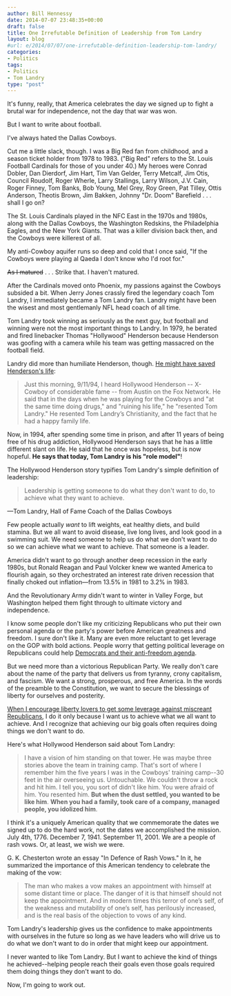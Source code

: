 ```yaml
---
author: Bill Hennessy
date: 2014-07-07 23:48:35+00:00
draft: false
title: One Irrefutable Definition of Leadership from Tom Landry
layout: blog
#url: e/2014/07/07/one-irrefutable-definition-leadership-tom-landry/
categories:
- Politics
tags:
- Politics
- Tom Landry
type: "post"
---
```


It's funny, really, that America celebrates the day we signed up to fight a brutal war for independence, not the day that war was won.

But I want to write about football.

I've always hated the Dallas Cowboys.

Cut me a little slack, though. I was a Big Red fan from childhood, and a season ticket holder from 1978 to 1983. ("Big Red" refers to the St. Louis Football Cardinals for those of you under 40.) My heroes were Conrad Dobler, Dan Dierdorf, Jim Hart, Tim Van Gelder, Terry Metcalf, Jim Otis, Council Roudolf, Roger Wherle, Larry Stallings, Larry Wilson, J.V. Cain, Roger Finney, Tom Banks, Bob Young, Mel Grey, Roy Green, Pat Tilley, Ottis Anderson, Theotis Brown, Jim Bakken, Johnny "Dr. Doom" Barefield . . . shall I go on?

The St. Louis Cardinals played in the NFC East in the 1970s and 1980s, along with the Dallas Cowboys, the Washington Redskins, the Philadelphia Eagles, and the New York Giants. That was a killer division back then, and the Cowboys were killerest of all.

My anti-Cowboy aquifer runs so deep and cold that I once said, "If the Cowboys were playing al Qaeda I don't know who I'd root for."

<del>As I matured</del> . . . Strike that. I haven't matured.

After the Cardinals moved onto Phoenix, my passions against the Cowboys subsided a bit. When Jerry Jones crassly fired the legendary coach Tom Landry, I immediately became a Tom Landry fan. Landry might have been the wisest and most gentlemanly NFL head coach of all time.

Tom Landry took winning as seriously as the next guy, but football and winning were not the most important things to Landry. In 1979, he berated and fired linebacker Thomas "Hollywood" Henderson because Henderson was goofing with a camera while his team was getting massacred on the football field.

Landry did more than humiliate Henderson, though. [He might have saved Henderson's life](https://www.ministryserver.com/rwsr/ltei4.htm):



> Just this morning, 9/11/94, I heard Hollywood Henderson -- X-Cowboy of considerable fame -- from Austin on the Fox Network. He said that in the days when he was playing for the Cowboys and "at the same time doing drugs," and "ruining his life," he "resented Tom Landry." He resented Tom Landry’s Christianity, and the fact that he had a happy family life.

Now, in 1994, after spending some time in prison, and after 11 years of being free of his drug addiction, Hollywood Henderson says that he has a little different slant on life. He said that he once was hopeless, but is now hopeful. **He says that today, Tom Landry is his "role model"**!



The Hollywood Henderson story typifies Tom Landry's simple definition of leadership:



> Leadership is getting someone to do what they don't want to do, to achieve what they want to achieve.

—Tom Landry, Hall of Fame Coach of the Dallas Cowboys



Few people actually _want_ to lift weights, eat healthy diets, and build stamina. But we all want to avoid disease, live long lives, and look good in a swimming suit. We need someone to help us do what we don't want to do so we can achieve what we want to achieve. That someone is a leader.

America didn't want to go through another deep recession in the early 1980s, but Ronald Reagan and Paul Volcker knew we wanted America to flourish again, so they orchestrated an interest rate driven recession that finally choked out inflation—from 13.5% in 1981 to 3.2% in 1983.

And the Revolutionary Army didn't want to winter in Valley Forge, but Washington helped them fight through to ultimate victory and independence.

I know some people don't like my criticizing Republicans who put their own personal agenda or the party's power before American greatness and freedom. I sure don't like it. Many are even more reluctant to get leverage on the GOP with bold actions. People worry that getting political leverage on Republicans could help [Democrats and their anti-freedom agenda](https://hennessysview.com/2014/07/05/awesome-video-us-army-sergeant-tells-iraqi-police-way/).

But we need more than a victorious Republican Party. We really don't care about the name of the party that delivers us from tyranny, crony capitalism, and fascism. We want a strong, prosperous, and free America. In the words of the preamble to the Constitution, we want to secure the blessings of liberty for ourselves and posterity.

[When I encourage liberty lovers to get some leverage against miscreant Republicans](https://hennessysview.com/2014/06/24/new-political-dichotomy/), I do it only because I want us to achieve what we all want to achieve. And I recognize that achieving our big goals often requires doing things we don't want to do.

Here's what Hollywood Henderson said about Tom Landry:






> I have a vision of him standing on that tower. He was maybe three stories above the team in training camp. That's sort of where I remember him the five years I was in the Cowboys' training camp--30 feet in the air overseeing us. Untouchable. We couldn't throw a rock and hit him. I tell you, you sort of didn't like him. You were afraid of him. You resented him. **But when the dust settled, you wanted to be like him**. **When you had a family, took care of a company, managed people, you idolized him**.








I think it's a uniquely American quality that we commemorate the dates we signed up to do the hard work, not the dates we accomplished the mission. July 4th, 1776. December 7, 1941. September 11, 2001. We are a people of rash vows. Or, at least, we wish we were.

G. K. Chesterton wrote an essay "In Defence of Rash Vows." In it, he summarized the importance of this American tendency to celebrate the making of the vow:



> The man who makes a vow makes an appointment with himself at some distant time or place. The danger of it is that himself should not keep the appointment. And in modern times this terror of one’s self, of the weakness and mutability of one’s self, has perilously increased, and is the real basis of the objection to vows of any kind. 



Tom Landry's leadership gives us the confidence to make appointments with ourselves in the future so long as we have leaders who will drive us to do what we don't want to do in order that might keep our appointment.

I never wanted to like Tom Landry. But I want to achieve the kind of things he achieved--helping people reach their goals even those goals required them doing things they don't want to do.

Now, I'm going to work out.
